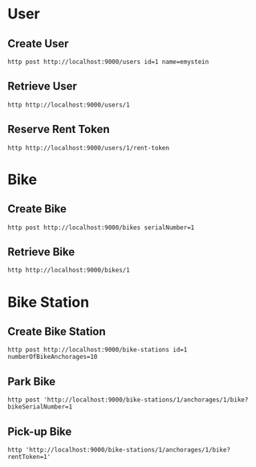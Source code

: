 # User

## Create User
```
http post http://localhost:9000/users id=1 name=emystein
```

## Retrieve User
```
http http://localhost:9000/users/1
```

## Reserve Rent Token
```
http http://localhost:9000/users/1/rent-token
```

# Bike

## Create Bike
```
http post http://localhost:9000/bikes serialNumber=1
```

## Retrieve Bike
```
http http://localhost:9000/bikes/1
```


# Bike Station

## Create Bike Station
```
http post http://localhost:9000/bike-stations id=1 numberOfBikeAnchorages=10
```

## Park Bike
```
http post 'http://localhost:9000/bike-stations/1/anchorages/1/bike?bikeSerialNumber=1
```

## Pick-up Bike
```
http 'http://localhost:9000/bike-stations/1/anchorages/1/bike?rentToken=1'
```

